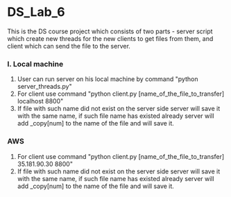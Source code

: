 # DS_Lab_6
This is the DS course project which consists of two parts - server script which create new threads for the new clients to get files from them, and client which can send the file to the server.

### I. Local machine
1. User can run server on his local machine by command "python server_threads.py"
2. For client use command "python client.py [name_of_the_file_to_transfer] localhost 8800" 
3. If file with such name did not exist on the server side server will save it with the same name, if such file name has existed already server will add _copy[num] to the name of the file and will save it.

### AWS
1. For client use command "python client.py [name_of_the_file_to_transfer] 35.181.90.30 8800" 
2. If file with such name did not exist on the server side server will save it with the same name, if such file name has existed already server will add _copy[num] to the name of the file and will save it.
